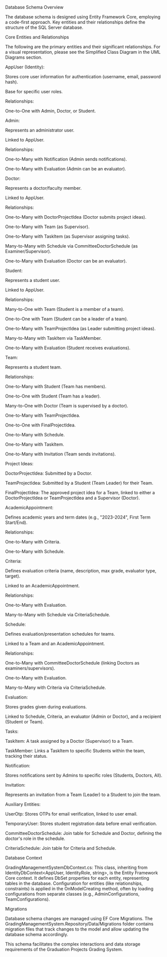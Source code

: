 Database Schema Overview

The database schema is designed using Entity Framework Core, employing a code-first approach. Key entities and their relationships define the structure of the SQL Server database.

Core Entities and Relationships

The following are the primary entities and their significant relationships. For a visual representation, please see the Simplified Class Diagram in the UML Diagrams section.

AppUser (Identity):

Stores core user information for authentication (username, email, password hash).

Base for specific user roles.

Relationships:

One-to-One with Admin, Doctor, or Student.

Admin:

Represents an administrator user.

Linked to AppUser.

Relationships:

One-to-Many with Notification (Admin sends notifications).

One-to-Many with Evaluation (Admin can be an evaluator).

Doctor:

Represents a doctor/faculty member.

Linked to AppUser.

Relationships:

One-to-Many with DoctorProjectIdea (Doctor submits project ideas).

One-to-Many with Team (as Supervisor).

One-to-Many with TaskItem (as Supervisor assigning tasks).

Many-to-Many with Schedule via CommitteeDoctorSchedule (as Examiner/Supervisor).

One-to-Many with Evaluation (Doctor can be an evaluator).

Student:

Represents a student user.

Linked to AppUser.

Relationships:

Many-to-One with Team (Student is a member of a team).

One-to-One with Team (Student can be a leader of a team).

One-to-Many with TeamProjectIdea (as Leader submitting project ideas).

Many-to-Many with TaskItem via TaskMember.

One-to-Many with Evaluation (Student receives evaluations).

Team:

Represents a student team.

Relationships:

One-to-Many with Student (Team has members).

One-to-One with Student (Team has a leader).

Many-to-One with Doctor (Team is supervised by a doctor).

One-to-Many with TeamProjectIdea.

One-to-One with FinalProjectIdea.

One-to-Many with Schedule.

One-to-Many with TaskItem.

One-to-Many with Invitation (Team sends invitations).

Project Ideas:

DoctorProjectIdea: Submitted by a Doctor.

TeamProjectIdea: Submitted by a Student (Team Leader) for their Team.

FinalProjectIdea: The approved project idea for a Team, linked to either a DoctorProjectIdea or TeamProjectIdea and a Supervisor (Doctor).

AcademicAppointment:

Defines academic years and term dates (e.g., "2023-2024", First Term Start/End).

Relationships:

One-to-Many with Criteria.

One-to-Many with Schedule.

Criteria:

Defines evaluation criteria (name, description, max grade, evaluator type, target).

Linked to an AcademicAppointment.

Relationships:

One-to-Many with Evaluation.

Many-to-Many with Schedule via CriteriaSchedule.

Schedule:

Defines evaluation/presentation schedules for teams.

Linked to a Team and an AcademicAppointment.

Relationships:

One-to-Many with CommitteeDoctorSchedule (linking Doctors as examiners/supervisors).

One-to-Many with Evaluation.

Many-to-Many with Criteria via CriteriaSchedule.

Evaluation:

Stores grades given during evaluations.

Linked to Schedule, Criteria, an evaluator (Admin or Doctor), and a recipient (Student or Team).

Tasks:

TaskItem: A task assigned by a Doctor (Supervisor) to a Team.

TaskMember: Links a TaskItem to specific Students within the team, tracking their status.

Notification:

Stores notifications sent by Admins to specific roles (Students, Doctors, All).

Invitation:

Represents an invitation from a Team (Leader) to a Student to join the team.

Auxiliary Entities:

UserOtp: Stores OTPs for email verification, linked to user email.

TemporaryUser: Stores student registration data before email verification.

CommitteeDoctorSchedule: Join table for Schedule and Doctor, defining the doctor's role in the schedule.

CriteriaSchedule: Join table for Criteria and Schedule.

Database Context

GradingManagementSystemDbContext.cs: This class, inheriting from IdentityDbContext<AppUser, IdentityRole, string>, is the Entity Framework Core context. It defines DbSet properties for each entity, representing tables in the database. Configuration for entities (like relationships, constraints) is applied in the OnModelCreating method, often by loading configurations from separate classes (e.g., AdminConfigurations, TeamConfigurations).

Migrations

Database schema changes are managed using EF Core Migrations. The GradingManagementSystem.Repository/Data/Migrations folder contains migration files that track changes to the model and allow updating the database schema accordingly.

This schema facilitates the complex interactions and data storage requirements of the Graduation Projects Grading System.


